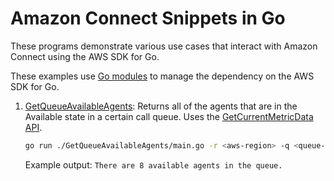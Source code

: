 # Amazon Connect Snippets in Go
These programs demonstrate various use cases that interact with Amazon Connect using the AWS SDK for Go.

These examples use [Go modules](https://github.com/golang/go/wiki/Modules) to manage the dependency on the AWS SDK for Go.

1. [GetQueueAvailableAgents](./GetQueueAvailableAgents): Returns all of the agents that are in the Available state in a certain call queue. Uses the [GetCurrentMetricData API](https://docs.aws.amazon.com/sdk-for-go/api/service/connect/#Connect.GetCurrentMetricData).
    ```bash
    go run ./GetQueueAvailableAgents/main.go -r <aws-region> -q <queue-arn>
    ```
    Example output: `There are 8 available agents in the queue.`